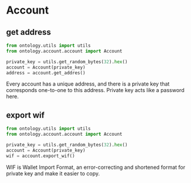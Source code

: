 # Account

## get address

```python
from ontology.utils import utils
from ontology.account.account import Account

private_key = utils.get_random_bytes(32).hex()
account = Account(private_key)
address = account.get_addres()

```

<aside class="notice">
Every account has a unique address, and there is a private key that corresponds one-to-one to this address. Private key acts like a password here.
</aside>

## export wif

```python
from ontology.utils import utils
from ontology.account.account import Account

private_key = utils.get_random_bytes(32).hex()
account = Account(private_key)
wif = account.export_wif()

```

<aside class="success">
WIF is Wallet Import Format, an error-correcting and shortened format for private key and make it easier to copy.
</aside>
